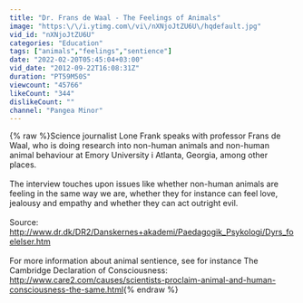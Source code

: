 ```yaml
---
title: "Dr. Frans de Waal - The Feelings of Animals"
image: "https:\/\/i.ytimg.com\/vi\/nXNjoJtZU6U\/hqdefault.jpg"
vid_id: "nXNjoJtZU6U"
categories: "Education"
tags: ["animals","feelings","sentience"]
date: "2022-02-20T05:45:04+03:00"
vid_date: "2012-09-22T16:08:31Z"
duration: "PT59M50S"
viewcount: "45766"
likeCount: "344"
dislikeCount: ""
channel: "Pangea Minor"
---
```

{% raw %}Science journalist Lone Frank speaks with professor Frans de Waal, who is doing research into non-human animals and non-human animal behaviour at Emory University i Atlanta, Georgia, among other places.<br /><br />The interview touches upon issues like whether non-human animals are feeling in the same way we are, whether they for instance can feel love, jealousy and empathy and whether they can act outright evil.<br /><br />Source: <a rel="nofollow" target="blank" href="http://www.dr.dk/DR2/Danskernes+akademi/Paedagogik_Psykologi/Dyrs_foelelser.htm">http://www.dr.dk/DR2/Danskernes+akademi/Paedagogik_Psykologi/Dyrs_foelelser.htm</a><br /><br />For more information about animal sentience, see for instance The Cambridge Declaration of Consciousness: <a rel="nofollow" target="blank" href="http://www.care2.com/causes/scientists-proclaim-animal-and-human-consciousness-the-same.html">http://www.care2.com/causes/scientists-proclaim-animal-and-human-consciousness-the-same.html</a>{% endraw %}
